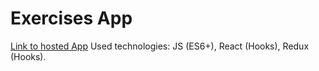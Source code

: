 # Exercises App

[Link to hosted App](https://arthur199212.github.io/react-exercises-app)
Used technologies: JS (ES6+), React (Hooks), Redux (Hooks).